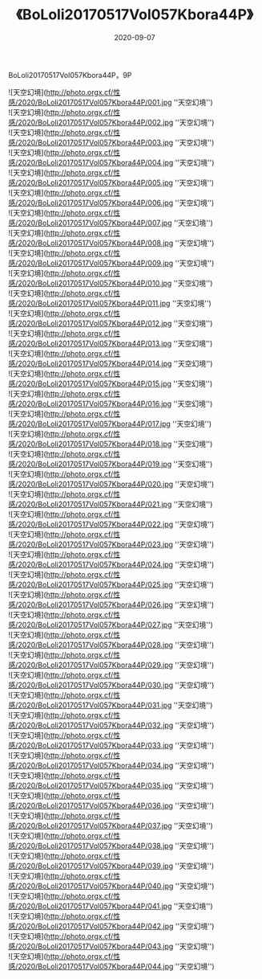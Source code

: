 ﻿---
layout: post
title:  《BoLoli20170517Vol057Kbora44P》
date:   2020-09-07
img: http://photo.orgx.cf/性感/2020/BoLoli20170517Vol057Kbora44P/000.jpg
tags: [美女, 性感, 泳衣]
---

BoLoli20170517Vol057Kbora44P，9P



![天空幻境](http://photo.orgx.cf/性感/2020/BoLoli20170517Vol057Kbora44P/001.jpg ''天空幻境'') <br>
![天空幻境](http://photo.orgx.cf/性感/2020/BoLoli20170517Vol057Kbora44P/002.jpg ''天空幻境'') <br>
![天空幻境](http://photo.orgx.cf/性感/2020/BoLoli20170517Vol057Kbora44P/003.jpg ''天空幻境'') <br>
![天空幻境](http://photo.orgx.cf/性感/2020/BoLoli20170517Vol057Kbora44P/004.jpg ''天空幻境'') <br>
![天空幻境](http://photo.orgx.cf/性感/2020/BoLoli20170517Vol057Kbora44P/005.jpg ''天空幻境'') <br>
![天空幻境](http://photo.orgx.cf/性感/2020/BoLoli20170517Vol057Kbora44P/006.jpg ''天空幻境'') <br>
![天空幻境](http://photo.orgx.cf/性感/2020/BoLoli20170517Vol057Kbora44P/007.jpg ''天空幻境'') <br>
![天空幻境](http://photo.orgx.cf/性感/2020/BoLoli20170517Vol057Kbora44P/008.jpg ''天空幻境'') <br>
![天空幻境](http://photo.orgx.cf/性感/2020/BoLoli20170517Vol057Kbora44P/009.jpg ''天空幻境'') <br>
![天空幻境](http://photo.orgx.cf/性感/2020/BoLoli20170517Vol057Kbora44P/010.jpg ''天空幻境'') <br>
![天空幻境](http://photo.orgx.cf/性感/2020/BoLoli20170517Vol057Kbora44P/011.jpg ''天空幻境'') <br>
![天空幻境](http://photo.orgx.cf/性感/2020/BoLoli20170517Vol057Kbora44P/012.jpg ''天空幻境'') <br>
![天空幻境](http://photo.orgx.cf/性感/2020/BoLoli20170517Vol057Kbora44P/013.jpg ''天空幻境'') <br>
![天空幻境](http://photo.orgx.cf/性感/2020/BoLoli20170517Vol057Kbora44P/014.jpg ''天空幻境'') <br>
![天空幻境](http://photo.orgx.cf/性感/2020/BoLoli20170517Vol057Kbora44P/015.jpg ''天空幻境'') <br>
![天空幻境](http://photo.orgx.cf/性感/2020/BoLoli20170517Vol057Kbora44P/016.jpg ''天空幻境'') <br>
![天空幻境](http://photo.orgx.cf/性感/2020/BoLoli20170517Vol057Kbora44P/017.jpg ''天空幻境'') <br>
![天空幻境](http://photo.orgx.cf/性感/2020/BoLoli20170517Vol057Kbora44P/018.jpg ''天空幻境'') <br>
![天空幻境](http://photo.orgx.cf/性感/2020/BoLoli20170517Vol057Kbora44P/019.jpg ''天空幻境'') <br>
![天空幻境](http://photo.orgx.cf/性感/2020/BoLoli20170517Vol057Kbora44P/020.jpg ''天空幻境'') <br>
![天空幻境](http://photo.orgx.cf/性感/2020/BoLoli20170517Vol057Kbora44P/021.jpg ''天空幻境'') <br>
![天空幻境](http://photo.orgx.cf/性感/2020/BoLoli20170517Vol057Kbora44P/022.jpg ''天空幻境'') <br>
![天空幻境](http://photo.orgx.cf/性感/2020/BoLoli20170517Vol057Kbora44P/023.jpg ''天空幻境'') <br>
![天空幻境](http://photo.orgx.cf/性感/2020/BoLoli20170517Vol057Kbora44P/024.jpg ''天空幻境'') <br>
![天空幻境](http://photo.orgx.cf/性感/2020/BoLoli20170517Vol057Kbora44P/025.jpg ''天空幻境'') <br>
![天空幻境](http://photo.orgx.cf/性感/2020/BoLoli20170517Vol057Kbora44P/026.jpg ''天空幻境'') <br>
![天空幻境](http://photo.orgx.cf/性感/2020/BoLoli20170517Vol057Kbora44P/027.jpg ''天空幻境'') <br>
![天空幻境](http://photo.orgx.cf/性感/2020/BoLoli20170517Vol057Kbora44P/028.jpg ''天空幻境'') <br>
![天空幻境](http://photo.orgx.cf/性感/2020/BoLoli20170517Vol057Kbora44P/029.jpg ''天空幻境'') <br>
![天空幻境](http://photo.orgx.cf/性感/2020/BoLoli20170517Vol057Kbora44P/030.jpg ''天空幻境'') <br>
![天空幻境](http://photo.orgx.cf/性感/2020/BoLoli20170517Vol057Kbora44P/031.jpg ''天空幻境'') <br>
![天空幻境](http://photo.orgx.cf/性感/2020/BoLoli20170517Vol057Kbora44P/032.jpg ''天空幻境'') <br>
![天空幻境](http://photo.orgx.cf/性感/2020/BoLoli20170517Vol057Kbora44P/033.jpg ''天空幻境'') <br>
![天空幻境](http://photo.orgx.cf/性感/2020/BoLoli20170517Vol057Kbora44P/034.jpg ''天空幻境'') <br>
![天空幻境](http://photo.orgx.cf/性感/2020/BoLoli20170517Vol057Kbora44P/035.jpg ''天空幻境'') <br>
![天空幻境](http://photo.orgx.cf/性感/2020/BoLoli20170517Vol057Kbora44P/036.jpg ''天空幻境'') <br>
![天空幻境](http://photo.orgx.cf/性感/2020/BoLoli20170517Vol057Kbora44P/037.jpg ''天空幻境'') <br>
![天空幻境](http://photo.orgx.cf/性感/2020/BoLoli20170517Vol057Kbora44P/038.jpg ''天空幻境'') <br>
![天空幻境](http://photo.orgx.cf/性感/2020/BoLoli20170517Vol057Kbora44P/039.jpg ''天空幻境'') <br>
![天空幻境](http://photo.orgx.cf/性感/2020/BoLoli20170517Vol057Kbora44P/040.jpg ''天空幻境'') <br>
![天空幻境](http://photo.orgx.cf/性感/2020/BoLoli20170517Vol057Kbora44P/041.jpg ''天空幻境'') <br>
![天空幻境](http://photo.orgx.cf/性感/2020/BoLoli20170517Vol057Kbora44P/042.jpg ''天空幻境'') <br>
![天空幻境](http://photo.orgx.cf/性感/2020/BoLoli20170517Vol057Kbora44P/043.jpg ''天空幻境'') <br>
![天空幻境](http://photo.orgx.cf/性感/2020/BoLoli20170517Vol057Kbora44P/044.jpg ''天空幻境'') <br>